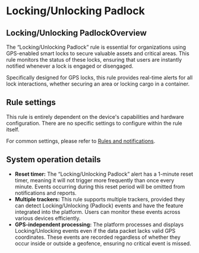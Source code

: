 # Locking/Unlocking Padlock

## Locking/Unlocking PadlockOverview

The “Locking/Unlocking Padlock” rule is essential for organizations using GPS-enabled smart locks to secure valuable assets and critical areas. This rule monitors the status of these locks, ensuring that users are instantly notified whenever a lock is engaged or disengaged.

Specifically designed for GPS locks, this rule provides real-time alerts for all lock interactions, whether securing an area or locking cargo in a container.

## Rule settings

This rule is entirely dependent on the device's capabilities and hardware configuration. There are no specific settings to configure within the rule itself.

For common settings, please refer to [Rules and notifications](../../).

## System operation details

* **Reset timer:** The “Locking/Unlocking Padlock” alert has a 1-minute reset timer, meaning it will not trigger more frequently than once every minute. Events occurring during this reset period will be omitted from notifications and reports.
* **Multiple trackers:** This rule supports multiple trackers, provided they can detect Locking/Unlocking (Padlock) events and have the feature integrated into the platform. Users can monitor these events across various devices efficiently.
* **GPS-independent processing:** The platform processes and displays Locking/Unlocking events even if the data packet lacks valid GPS coordinates. These events are recorded regardless of whether they occur inside or outside a geofence, ensuring no critical event is missed.
